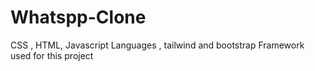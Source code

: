 # Whatspp-Clone
 CSS , HTML, Javascript Languages , tailwind and bootstrap  Framework used for this project
